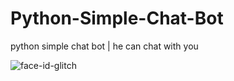 # Python-Simple-Chat-Bot
python simple chat bot | he can chat with you

![face-id-glitch](https://user-images.githubusercontent.com/100486080/165788325-5cb5c80e-f927-46c5-8513-e3a4249d5ece.gif)
